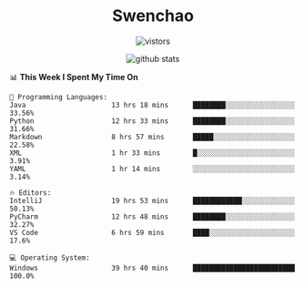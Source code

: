 <h1 align="center">Swenchao</h3>

<p align="center">
  <img src="https://visitor-badge.glitch.me/badge?page_id=Swenchao" alt="vistors" />
</p>

<p align="center">
  <img src="https://github-readme-stats.vercel.app/api?username=Swenchao&count_private=true&show_icons=true&theme=vue-dark&hide_title=true" alt="github stats" />
</p>

<!--START_SECTION:waka-->
📊 **This Week I Spent My Time On** 

```text
💬 Programming Languages: 
Java                     13 hrs 18 mins      ████████░░░░░░░░░░░░░░░░░   33.56% 
Python                   12 hrs 33 mins      ████████░░░░░░░░░░░░░░░░░   31.66% 
Markdown                 8 hrs 57 mins       █████░░░░░░░░░░░░░░░░░░░░   22.58% 
XML                      1 hr 33 mins        █░░░░░░░░░░░░░░░░░░░░░░░░   3.91% 
YAML                     1 hr 14 mins        ░░░░░░░░░░░░░░░░░░░░░░░░░   3.14%

🔥 Editors: 
IntelliJ                 19 hrs 53 mins      ████████████░░░░░░░░░░░░░   50.13% 
PyCharm                  12 hrs 48 mins      ████████░░░░░░░░░░░░░░░░░   32.27% 
VS Code                  6 hrs 59 mins       ████░░░░░░░░░░░░░░░░░░░░░   17.6%

💻 Operating System: 
Windows                  39 hrs 40 mins      █████████████████████████   100.0%

```


<!--END_SECTION:waka-->
